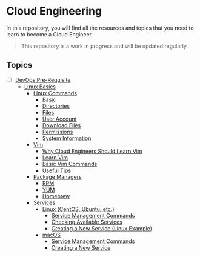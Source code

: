# Cloud Engineering

In this repository, you will find all the resources and topics that you need to learn to become a Cloud Engineer.
> This repository is a work in progress and will be updated regularly.

## Topics
- [ ] [DevOps Pre-Requisite](./00-devops-pre-requisite/README.md)
  - [Linux Basics](./00-devops-pre-requisite/README.md)  
    - [Linux Commands](./00-devops-pre-requisite/README.md#linux-commands)
      - [Basic](./00-devops-pre-requisite/README.md#basic)
      - [Directories](./00-devops-pre-requisite/README.md#directories)
      - [Files](./00-devops-pre-requisite/README.md#files)
      - [User Account](./00-devops-pre-requisite/README.md#user-account)
      - [Download Files](./00-devops-pre-requisite/README.md#downloading-files)
      - [Permissions](./00-devops-pre-requisite/README.md#permissions)
      - [System Information](./00-devops-pre-requisite/README.md#system-information)
    - [Vim](./00-devops-pre-requisite/README.md#vim)
      - [Why Cloud Engineers Should Learn Vim](./00-devops-pre-requisite/README.md#why-cloud-engineers-should-learn-vim)
      - [Learn Vim](./00-devops-pre-requisite/README.md#learn-vim)
      - [Basic Vim Commands](./00-devops-pre-requisite/README.md#basic-vim-commands)
      - [Useful Tips](./00-devops-pre-requisite/README.md#useful-tips)
    - [Package Managers](./00-devops-pre-requisite/README.md#package-managers)
      - [RPM](./00-devops-pre-requisite/README.md#rpm)
      - [YUM](./00-devops-pre-requisite/README.md#yum)
      - [Homebrew](./00-devops-pre-requisite/README.md#homebrew)
    - [Services](./00-devops-pre-requisite/README.md#services)
      - [Linux (CentOS, Ubuntu, etc.)](./00-devops-pre-requisite/README.md#linux-centos-ubuntu-etc)
        - [Service Management Commands](./00-devops-pre-requisite/README.md#service-management-commands)
        - [Checking Available Services](./00-devops-pre-requisite/README.md#checking-available-services)
        - [Creating a New Service (Linux Example)](./00-devops-pre-requisite/README.md#creating-a-new-service-linux-example)
      - [macOS](./00-devops-pre-requisite/README.md#macos)
        - [Service Management Commands](./00-devops-pre-requisite/README.md#service-management-commands-1)
        - [Creating a New Service](./00-devops-pre-requisite/README.md#creating-a-new-service)
